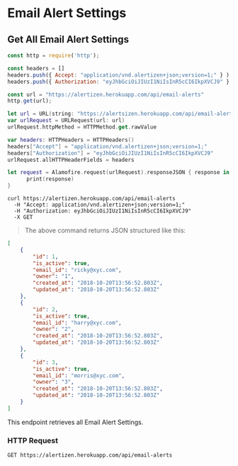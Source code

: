 # Email Alert Settings

## Get All Email Alert Settings

```javascript
const http = require('http');

const headers = []
headers.push({ Accept: "application/vnd.alertizen+json;version=1;" } ); 
headers.push({ Authorization: "eyJhbGciOiJIUzI1NiIsInR5cCI6IkpXVCJ9" } ); 

const url = "https://alertizen.herokuapp.com/api/email-alerts"
http.get(url);
```

```swift
let url = URL(string: "https://alertsizen.herokuapp.com/api/email-alerts")
var urlRequest = URLRequest(url: url)
urlRequest.httpMethod = HTTPMethod.get.rawValue

var headers: HTTPHeaders = HTTPHeaders()
headers["Accept"] = "application/vnd.alertizen+json;version=1;"
headers["Authorization"] = "eyJhbGciOiJIUzI1NiIsInR5cCI6IkpXVCJ9"
urlRequest.allHTTPHeaderFields = headers

let request = Alamofire.request(urlRequest).responseJSON { response in
      print(response)
}
```

```shell
curl https://alertizen.herokuapp.com/api/email-alerts
  -H "Accept: application/vnd.alertizen+json;version=1;"
  -H "Authorization: eyJhbGciOiJIUzI1NiIsInR5cCI6IkpXVCJ9"
  -X GET
```

> The above command returns JSON structured like this:

```json
[
    {
        "id": 1,
        "is_active": true,
        "email_id": "ricky@xyc.com",
        "owner": "1",
        "created_at": "2018-10-20T13:56:52.803Z",
        "updated_at": "2018-10-20T13:56:52.803Z"
    },
    {
        "id": 2,
        "is_active": true,
        "email_id": "harry@xyc.com",
        "owner": "2",
        "created_at": "2018-10-20T13:56:52.803Z",
        "updated_at": "2018-10-20T13:56:52.803Z"
    },
    {
        "id": 3,
        "is_active": true,
        "email_id": "morris@xyc.com",
        "owner": "3",
        "created_at": "2018-10-20T13:56:52.803Z",
        "updated_at": "2018-10-20T13:56:52.803Z"
    }
]
```

This endpoint retrieves all Email Alert Settings.

### HTTP Request

`GET https://alertizen.herokuapp.com/api/email-alerts`

